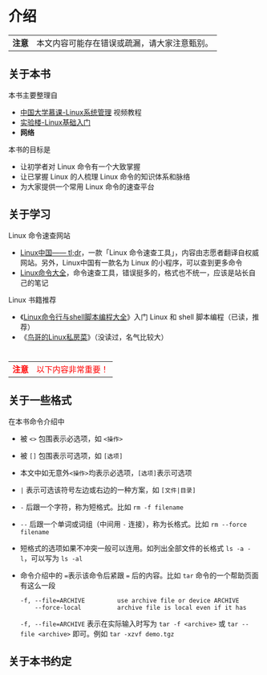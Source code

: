 # 介绍

<table>
    <tr>
        <td><strong>注意</strong></td>
        <td>本文内容可能存在错误或疏漏，请大家注意甄别。</td>
    </tr>
</table>

## 关于本书

本书主要整理自

* [中国大学慕课-Linux系统管理](https://www.icourse163.org/course/NBCC-437004?tid=1002729007) 视频教程
* [实验楼-Linux基础入门](https://www.shiyanlou.com/courses/1)
* **网络**

本书的目标是

* 让初学者对 Linux 命令有一个大致掌握
* 让已掌握 Linux 的人梳理 Linux 命令的知识体系和脉络
* 为大家提供一个常用 Linux 命令的速查平台

## 关于学习

Linux 命令速查网站

* [Linux中国—— tl;dr](https://tldr.linux.cn/cmd/chown)，一款「Linux 命令速查工具」，内容由志愿者翻译自权威网站。另外，Linux中国有一款名为 Linux 的小程序，可以查到更多命令
* [Linux命令大全](https://man.linuxde.net/)，命令速查工具，错误挺多的，格式也不统一，应该是站长自己的笔记

Linux 书籍推荐

* 《[Linux命令行与shell脚本编程大全](https://www.douban.com/doubanapp/dispatch/book/26854226)》入门 Linux 和 shell 脚本编程（已读，推荐）
* 《[鸟哥的Linux私房菜](https://www.douban.com/doubanapp/dispatch/book/30359954)》（没读过，名气比较大）



# 

<table>
    <tr>
        <td><font color="red"><strong>注意</strong></font></td>
        <td><font color="red">以下内容非常重要！</font></td>
    </tr>
</table>

## 关于一些格式

在本书命令介绍中

* 被 `<>` 包围表示必选项，如 `<操作>`

* 被 `[]` 包围表示可选项，如 `[选项]`

* 本文中如无意外`<操作>`均表示必选项，`[选项]`表示可选项

* `|` 表示可选该符号左边或右边的一种方案，如 `[文件|目录]`

* `-` 后跟一个字符，称为短格式。比如 `rm -f filename`

* `--` 后跟一个单词或词组（中间用 `-` 连接），称为长格式。比如 `rm --force filename`

* 短格式的选项如果不冲突一般可以连用。如列出全部文件的长格式 `ls -a -l`，可以写为 `ls -al`

* 命令介绍中的 `=`表示该命令后紧跟 `=` 后的内容。比如 `tar` 命令的一个帮助页面有这么一段

  ```
  -f, --file=ARCHIVE         use archive file or device ARCHIVE
      --force-local          archive file is local even if it has 
  ```

  `-f, --file=ARCHIVE` 表示在实际输入时写为 `tar -f <archive>` 或 `tar --file <archive>` 即可。例如 `tar -xzvf demo.tgz` 

## 关于本书约定

[^文件]: 一般我们口语中将文件和文件夹统称为「文件」，本书有严格区分。本书中的「文件」独指文件夹中除文件夹以外的文件(名)。
[^文件夹]: 同目录。区别于文件，用于存放文件。
[^目录]: 同文件夹。在本书中「文件夹」和「目录」可能会交叉出现。
